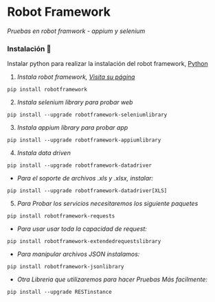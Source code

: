 # Robot Framework

_Pruebas en robot framwork - appium y selenium_

### Instalación 🔧

Instalar python para realizar la instalación del robot framework, [Python](https://www.python.org/)

1. _Instala robot framework, [Visita su página](https://robotframework.org/)_

```
pip install robotframework
```

2. _Instala selenium library para probar web_

```
pip install --upgrade robotframework-seleniumlibrary
```

3. _Instala appium library para probar app_

```
pip install --upgrade robotframework-appiumlibrary
```

4. _Instala data driven_

```
pip install --upgrade robotframework-datadriver
```

- _Para el soporte de archivos .xls y .xlsx, instalar:_

```
pip install --upgrade robotframework-datadriver[XLS]
```
5. _Para Probar los servicios necesitaremos los siguiente paquetes_

```
pip install robotframework-requests
```
- _Para usar usar toda la capacidad de request:_

```
pip install robotframework-extendedrequestslibrary
```
- _Para manipular archivos JSON instalamos:_

```
pip install robotframework-jsonlibrary
```
- _Otra Libreria que utilizaremos para hacer Pruebas Más facilmente:_

```
pip install --upgrade RESTinstance
```
